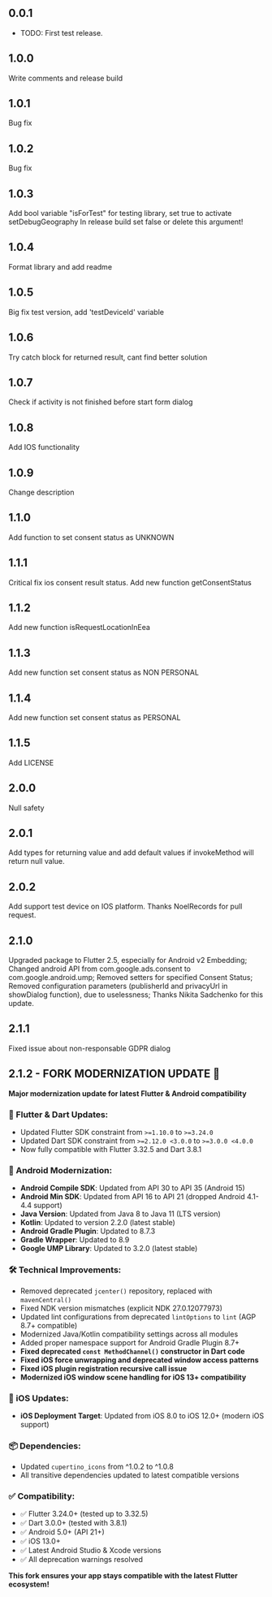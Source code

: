 ## 0.0.1

- TODO: First test release.

## 1.0.0

Write comments and release build

## 1.0.1

Bug fix

## 1.0.2

Bug fix

## 1.0.3

Add bool variable "isForTest" for testing library, set true to activate setDebugGeography
In release build set false or delete this argument!

## 1.0.4

Format library and add readme

## 1.0.5

Big fix test version, add 'testDeviceId' variable

## 1.0.6

Try catch block for returned result, cant find better solution

## 1.0.7

Check if activity is not finished before start form dialog

## 1.0.8

Add IOS functionality

## 1.0.9

Change description

## 1.1.0

Add function to set consent status as UNKNOWN

## 1.1.1

Critical fix ios consent result status. Add new function getConsentStatus

## 1.1.2

Add new function isRequestLocationInEea

## 1.1.3

Add new function set consent status as NON PERSONAL

## 1.1.4

Add new function set consent status as PERSONAL

## 1.1.5

Add LICENSE

## 2.0.0

Null safety

## 2.0.1

Add types for returning value and add default values if invokeMethod will return null value.

## 2.0.2

Add support test device on IOS platform. Thanks NoelRecords for pull request.

## 2.1.0

Upgraded package to Flutter 2.5, especially for Android v2 Embedding;
Changed android API from com.google.ads.consent to com.google.android.ump;
Removed setters for specified Consent Status;
Removed configuration parameters (publisherId and privacyUrl in showDialog function), due to uselessness;
Thanks Nikita Sadchenko for this update.

## 2.1.1

Fixed issue about non-responsable GDPR dialog

## 2.1.2 - FORK MODERNIZATION UPDATE 🚀

**Major modernization update for latest Flutter & Android compatibility**

### 🔧 Flutter & Dart Updates:

- Updated Flutter SDK constraint from `>=1.10.0` to `>=3.24.0`
- Updated Dart SDK constraint from `>=2.12.0 <3.0.0` to `>=3.0.0 <4.0.0`
- Now fully compatible with Flutter 3.32.5 and Dart 3.8.1

### 📱 Android Modernization:

- **Android Compile SDK**: Updated from API 30 to API 35 (Android 15)
- **Android Min SDK**: Updated from API 16 to API 21 (dropped Android 4.1-4.4 support)
- **Java Version**: Updated from Java 8 to Java 11 (LTS version)
- **Kotlin**: Updated to version 2.2.0 (latest stable)
- **Android Gradle Plugin**: Updated to 8.7.3
- **Gradle Wrapper**: Updated to 8.9
- **Google UMP Library**: Updated to 3.2.0 (latest stable)

### 🛠 Technical Improvements:

- Removed deprecated `jcenter()` repository, replaced with `mavenCentral()`
- Fixed NDK version mismatches (explicit NDK 27.0.12077973)
- Updated lint configurations from deprecated `lintOptions` to `lint` (AGP 8.7+ compatible)
- Modernized Java/Kotlin compatibility settings across all modules
- Added proper namespace support for Android Gradle Plugin 8.7+
- **Fixed deprecated `const MethodChannel()` constructor in Dart code**
- **Fixed iOS force unwrapping and deprecated window access patterns**
- **Fixed iOS plugin registration recursive call issue**
- **Modernized iOS window scene handling for iOS 13+ compatibility**

### 🍎 iOS Updates:

- **iOS Deployment Target**: Updated from iOS 8.0 to iOS 12.0+ (modern iOS support)

### 📦 Dependencies:

- Updated `cupertino_icons` from ^1.0.2 to ^1.0.8
- All transitive dependencies updated to latest compatible versions

### ✅ Compatibility:

- ✅ Flutter 3.24.0+ (tested up to 3.32.5)
- ✅ Dart 3.0.0+ (tested with 3.8.1)
- ✅ Android 5.0+ (API 21+)
- ✅ iOS 13.0+
- ✅ Latest Android Studio & Xcode versions
- ✅ All deprecation warnings resolved

**This fork ensures your app stays compatible with the latest Flutter ecosystem!**
